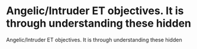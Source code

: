 # Angelic/Intruder ET objectives. It is through understanding these hidden

Angelic/Intruder ET objectives. It is through understanding these hidden